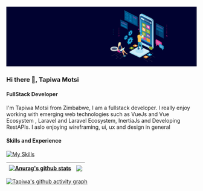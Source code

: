 ![FullStack Developer](https://github.com/Tapiwa-1/Tapiwa-1/blob/main/banner.jpg)
### Hi there 👋, Tapiwa Motsi
#### FullStack Developer

I'm Tapiwa Motsi from Zimbabwe, I am a fullstack developer. l really enjoy working with emerging web technologies such as VueJs and Vue Ecosystem , Laravel and Laravel Ecosystem, InertiaJs and Developing RestAPIs. I aslo enjoying wireframing, ui, ux and design in general

#### Skills and Experience
[![My Skills](https://skillicons.dev/icons?i=vuejs,laravel)](https://skillicons.dev)

| <a href="https://github.com/anuraghazra/github-readme-stats"><img align="center" src="https://github-readme-stats.vercel.app/api?username=tapiwa-1&show_icons=true&include_all_commits=true&theme=buefy&hide_border=true" alt="Anurag's github stats" /></a> | <a href="https://github.com/anuraghazra/github-readme-stats"><img align="center" src="https://github-readme-stats.vercel.app/api/top-langs/?username=tapiwa-1&layout=compact&theme=buefy&hide_border=true" /></a> |
| ------------- | ------------- |

[![Tapiwa's github activity graph](https://github-readme-activity-graph.cyclic.app/graph?username=Tapiwa-1)](https://github.com/tapiwa-1/github-readme-activity-graph)


